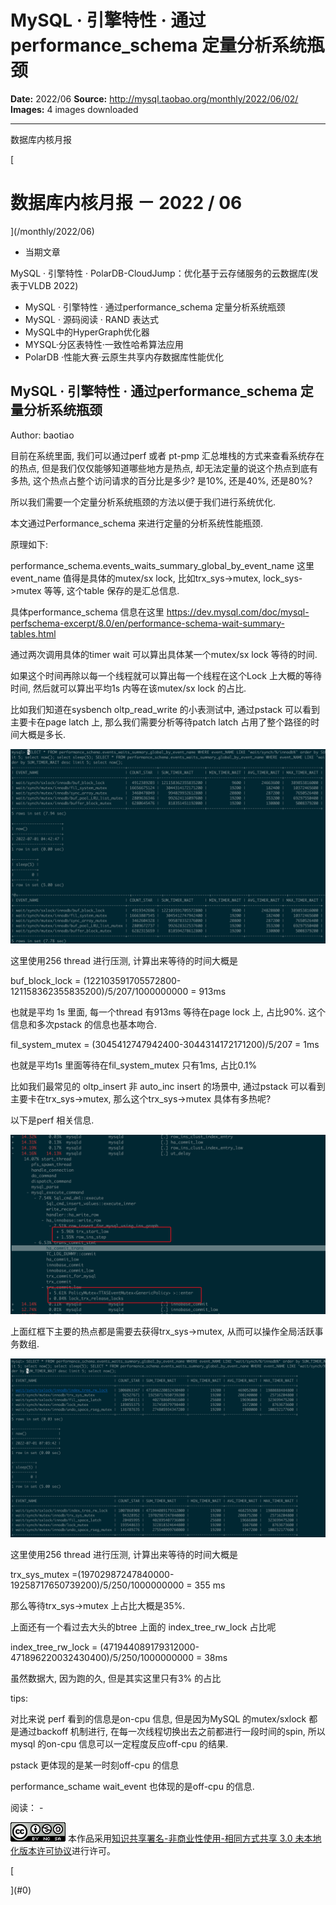 # MySQL · 引擎特性 · 通过performance_schema 定量分析系统瓶颈

**Date:** 2022/06
**Source:** http://mysql.taobao.org/monthly/2022/06/02/
**Images:** 4 images downloaded

---

数据库内核月报

 [
 # 数据库内核月报 － 2022 / 06
 ](/monthly/2022/06)

 * 当期文章

 MySQL · 引擎特性 · PolarDB-CloudJump：优化基于云存储服务的云数据库(发表于VLDB 2022)
* MySQL · 引擎特性 · 通过performance_schema 定量分析系统瓶颈
* MySQL · 源码阅读 · RAND 表达式
* MySQL中的HyperGraph优化器
* MYSQL·分区表特性·一致性哈希算法应用
* PolarDB ·性能大赛·云原生共享内存数据库性能优化

 ## MySQL · 引擎特性 · 通过performance_schema 定量分析系统瓶颈 
 Author: baotiao 

 目前在系统里面, 我们可以通过perf 或者 pt-pmp 汇总堆栈的方式来查看系统存在的热点, 但是我们仅仅能够知道哪些地方是热点, 却无法定量的说这个热点到底有多热, 这个热点占整个访问请求的百分比是多少? 是10%, 还是40%, 还是80%?

所以我们需要一个定量分析系统瓶颈的方法以便于我们进行系统优化.

本文通过Performance_schema 来进行定量的分析系统性能瓶颈.

原理如下:

performance_schema.events_waits_summary_global_by_event_name 这里event_name 值得是具体的mutex/sx lock, 比如trx_sys->mutex, lock_sys->mutex 等等, 这个table 保存的是汇总信息.

具体performance_schema 信息在这里 https://dev.mysql.com/doc/mysql-perfschema-excerpt/8.0/en/performance-schema-wait-summary-tables.html

通过两次调用具体的timer wait 可以算出具体某一个mutex/sx lock 等待的时间.

如果这个时间再除以每一个线程就可以算出每一个线程在这个Lock 上大概的等待时间, 然后就可以算出平均1s 内等在该mutex/sx lock 的占比.

比如我们知道在sysbench oltp_read_write 的小表测试中, 通过pstack 可以看到主要卡在page latch 上, 那么我们需要分析等待patch latch 占用了整个路径的时间大概是多长.

![image-20220701045526838](.img/27a194397c6a_image-20220701045526838.png)

这里使用256 thread 进行压测, 计算出来等待的时间大概是

buf_block_lock = (122103591705572800-121158362355835200)/5/207/1000000000 = 913ms

也就是平均 1s 里面, 每一个thread 有913ms 等待在page lock 上, 占比90%. 这个信息和多次pstack 的信息也基本吻合.

fil_system_mutex = (3045412747942400-3044314172171200)/5/207 = 1ms

也就是平均1s 里面等待在fil_system_mutex 只有1ms, 占比0.1%

比如我们最常见的 oltp_insert 非 auto_inc insert 的场景中, 通过pstack 可以看到主要卡在trx_sys->mutex, 那么这个trx_sys->mutex 具体有多热呢?

以下是perf 相关信息.

![image-20220701065441299](.img/d68b984f2b78_image-20220701065441299.png)

上面红框下主要的热点都是需要去获得trx_sys->mutex, 从而可以操作全局活跃事务数组.

![image-20220701070450831](.img/579aa40ccae8_image-20220701070450831.png)

这里使用256 thread 进行压测, 计算出来等待的时间大概是

trx_sys_mutex =(19702987247840000-19258717650739200)/5/250/1000000000 = 355 ms

那么等待trx_sys->mutex 上占比大概是35%.

上面还有一个看过去大头的btree 上面的 index_tree_rw_lock 占比呢

index_tree_rw_lock = (471944089179312000-471896220032430400)/5/250/1000000000 = 38ms

虽然数据大, 因为跑的久, 但是其实这里只有3% 的占比

tips:

对比来说 perf 看到的信息是on-cpu 信息, 但是因为MySQL 的mutex/sxlock 都是通过backoff 机制进行, 在每一次线程切换出去之前都进行一段时间的spin, 所以mysql 的on-cpu 信息可以一定程度反应off-cpu 的结果.

pstack 更体现的是某一时刻off-cpu 的信息

performance_schame wait_event 也体现的是off-cpu 的信息.

 阅读： - 

[![知识共享许可协议](.img/8232d49bd3e9_88x31.png)](http://creativecommons.org/licenses/by-nc-sa/3.0/)
本作品采用[知识共享署名-非商业性使用-相同方式共享 3.0 未本地化版本许可协议](http://creativecommons.org/licenses/by-nc-sa/3.0/)进行许可。

 [

 ](#0)